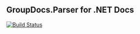 ## GroupDocs.Parser for .NET Docs

[![Build Status](https://travis-ci.com/groupdocs-parser/GroupDocs.Parser-for-.NET.svg?branch=master)](https://travis-ci.com/groupdocs-parser/GroupDocs.Parser-for-.NET)